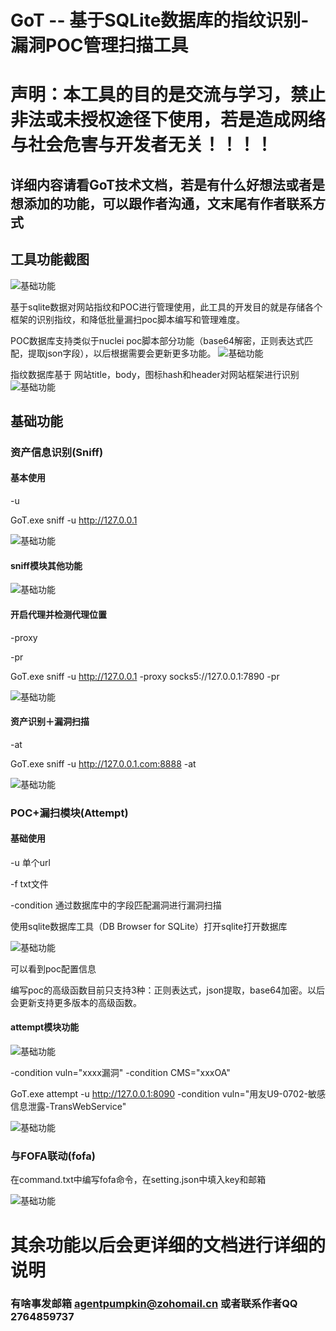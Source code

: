 # GoT -- 基于SQLite数据库的指纹识别-漏洞POC管理扫描工具

# 声明：本工具的目的是交流与学习，禁止非法或未授权途径下使用，若是造成网络与社会危害与开发者无关！！！！

## 详细内容请看GoT技术文档，若是有什么好想法或者是想添加的功能，可以跟作者沟通，文末尾有作者联系方式

## 工具功能截图
![基础功能](https://github.com/AgentVirus/GoT/blob/master/%E5%9B%BE%E7%89%87/1.jpg)

基于sqlite数据对网站指纹和POC进行管理使用，此工具的开发目的就是存储各个框架的识别指纹，和降低批量漏扫poc脚本编写和管理难度。

POC数据库支持类似于nuclei poc脚本部分功能（base64解密，正则表达式匹配，提取json字段），以后根据需要会更新更多功能。
![基础功能](https://github.com/AgentVirus/GoT/blob/master/%E5%9B%BE%E7%89%87/poc.jpg )

指纹数据库基于 网站title，body，图标hash和header对网站框架进行识别
![基础功能](https://github.com/AgentVirus/GoT/blob/master/%E5%9B%BE%E7%89%87/指纹.jpg )

## 基础功能

### 资产信息识别(Sniff)

#### 基本使用

-u

GoT.exe sniff -u http://127.0.0.1

![基础功能](https://github.com/AgentVirus/GoT/blob/master/%E5%9B%BE%E7%89%87/3.jpg)

#### sniff模块其他功能

![基础功能](https://github.com/AgentVirus/GoT/blob/master/%E5%9B%BE%E7%89%87/4.jpg)

#### 开启代理并检测代理位置

-proxy

-pr

GoT.exe sniff -u http://127.0.0.1 -proxy socks5://127.0.0.1:7890 -pr

![基础功能](https://github.com/AgentVirus/GoT/blob/master/%E5%9B%BE%E7%89%87/5.jpg)

#### 资产识别＋漏洞扫描

-at

GoT.exe sniff -u http://127.0.0.1.com:8888 -at

![基础功能](https://github.com/AgentVirus/GoT/blob/master/%E5%9B%BE%E7%89%87/6.jpg)

### POC+漏扫模块(Attempt)

#### 基础使用

-u 单个url

-f txt文件

-condition 通过数据库中的字段匹配漏洞进行漏洞扫描

使用sqlite数据库工具（DB Browser for SQLite）打开sqlite打开数据库

![基础功能](https://github.com/AgentVirus/GoT/blob/master/%E5%9B%BE%E7%89%87/7.jpg)

可以看到poc配置信息

编写poc的高级函数目前只支持3种：正则表达式，json提取，base64加密。以后会更新支持更多版本的高级函数。

#### attempt模块功能

![基础功能](https://github.com/AgentVirus/GoT/blob/master/%E5%9B%BE%E7%89%87/8.jpg)

-condition vuln="xxxx漏洞"
-condition CMS="xxxOA"

GoT.exe attempt -u http://127.0.0.1:8090  -condition vuln="用友U9-0702-敏感信息泄露-TransWebService" 

![基础功能](https://github.com/AgentVirus/GoT/blob/master/%E5%9B%BE%E7%89%87/9.jpg)

### 与FOFA联动(fofa)

在command.txt中编写fofa命令，在setting.json中填入key和邮箱

![基础功能](https://github.com/AgentVirus/GoT/blob/master/%E5%9B%BE%E7%89%87/12.jpg)

# 其余功能以后会更详细的文档进行详细的说明

### 有啥事发邮箱 agentpumpkin@zohomail.cn 或者联系作者QQ 2764859737

